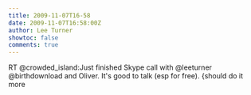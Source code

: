 ```yaml
---
title: 2009-11-07T16-58
date: 2009-11-07T16:58:00Z
author: Lee Turner
showtoc: false
comments: true
---
```


RT @crowded_island:Just finished Skype call with @leeturner @birthdownload  and Oliver. It's good to talk (esp for free). {should do it more

